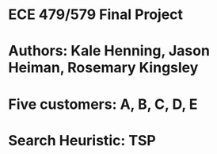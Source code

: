 # ECE 479/579 Final Project

# Authors: Kale Henning, Jason Heiman, Rosemary Kingsley

# Five customers: A, B, C, D, E

# Search Heuristic: TSP
